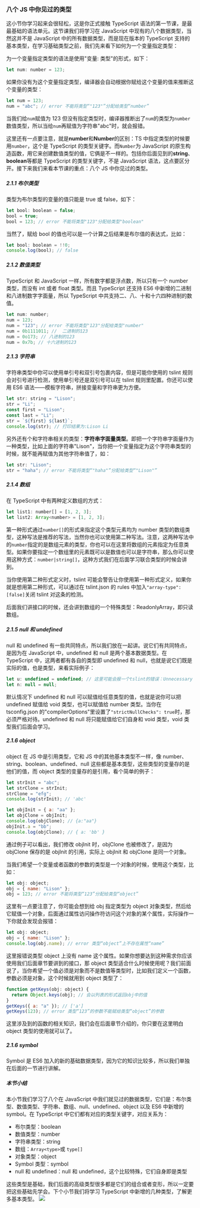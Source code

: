 ### 八个 JS 中你见过的类型

这小节你学习起来会很轻松，这是你正式接触 TypeScript 语法的第一节课，是最最基础的语法单元。这节课我们将学习在 JavaScript 中现有的八个数据类型，当然这并不是 JavaScript 中的所有数据类型，而是现在版本的 TypeScript 支持的基本类型，在学习基础类型之前，我们先来看下如何为一个变量指定类型：

为一个变量指定类型的语法是使用"变量: 类型"的形式，如下：

```js
let num: number = 123;
```

如果你没有为这个变量指定类型，编译器会自动根据你赋给这个变量的值来推断这个变量的类型：

```js
let num = 123;
num = "abc"; // error 不能将类型“"123"”分配给类型“number”
```

当我们给`num`赋值为 123 但没有指定类型时，编译器推断出了`num`的类型为`number`数值类型，所以当给`num`再赋值为字符串"abc"时，就会报错。

这里还有一点要注意，就是**number**和**Number**的区别：TS 中指定类型的时候要用`number`，这个是 TypeScript 的类型关键字。而`Number`为 JavaScript 的原生构造函数，用它来创建数值类型的值，它俩是不一样的。包括你后面见到的**string**、**boolean**等都是 TypeScript 的类型关键字，不是 JavaScript 语法，这点要区分开。接下来我们来看本节课的重点：八个 JS 中你见过的类型。

##### 2.1.1 布尔类型

类型为布尔类型的变量的值只能是 true 或 false，如下：

```js
let bool: boolean = false;
bool = true;
bool = 123; // error 不能将类型"123"分配给类型"boolean"
```

当然了，赋给 bool 的值也可以是一个计算之后结果是布尔值的表达式，比如：

```js
let bool: boolean = !!0;
console.log(bool); // false
```

##### 2.1.2 数值类型

TypeScript 和 JavaScript 一样，所有数字都是浮点数，所以只有一个 number 类型，而没有 int 或者 float 类型。而且 TypeScript 还支持 ES6 中新增的二进制和八进制数字字面量，所以 TypeScript 中共支持二、八、十和十六四种进制的数值。

```js
let num: number;
num = 123;
num = "123"; // error 不能将类型"123"分配给类型"number"
num = 0b1111011; //  二进制的123
num = 0o173; // 八进制的123
num = 0x7b; // 十六进制的123
```

##### 2.1.3 字符串

字符串类型中你可以使用单引号和双引号包裹内容，但是可能你使用的 tslint 规则会对引号进行检测，使用单引号还是双引号可以在 tslint 规则里配置。你还可以使用 ES6 语法——模板字符串，拼接变量和字符串更为方便。

```js
let str: string = "Lison";
str = "Li";
const first = "Lison";
const last = "Li";
str = `${first} ${last}`;
console.log(str); // 打印结果为:Lison Li
```

另外还有个和字符串相关的类型：**字符串字面量类型**。即把一个字符串字面量作为一种类型，比如上面的字符串"Lison"，当你把一个变量指定为这个字符串类型的时候，就不能再赋值为其他字符串值了，如：

```js
let str: "Lison";
str = "haha"; // error 不能将类型“"haha"”分配给类型“"Lison"”
```

##### 2.1.4 数组

在 TypeScript 中有两种定义数组的方式：

```js
let list1: number[] = [1, 2, 3];
let list2: Array<number> = [1, 2, 3];
```

第一种形式通过`number[]`的形式来指定这个类型元素均为 number 类型的数组类型，这种写法是推荐的写法，当然你也可以使用第二种写法。注意，这两种写法中的`number`指定的是数组元素的类型，你也可以在这里将数组的元素指定为任意类型。如果你要指定一个数组里的元素既可以是数值也可以是字符串，那么你可以使用这种方式：`number|string[]`，这种方式我们在后面学习联合类型的时候会讲到。

当你使用第二种形式定义时，tslint 可能会警告让你使用第一种形式定义，如果你就是想用第二种形式，可以通过在 tslint.json 的 rules 中加入`"array-type": [false]`关闭 tslint 对这条的检测。

后面我们讲接口的时候，还会讲到数组的一个特殊类型：ReadonlyArray，即只读数组。

##### 2.1.5 null 和 undefined

null 和 undefined 有一些共同特点，所以我们放在一起讲。说它们有共同特点，是因为在 JavaScript 中，undefined 和 null 是两个基本数据类型。在 TypeScript 中，这两者都有各自的类型即 undefined 和 null，也就是说它们既是实际的值，也是类型，来看实际例子：

```js
let u: undefined = undefined; // 这里可能会报一个tslint的错误：Unnecessary initialization to 'undefined'，就是不能给一个值赋undefined，但我们知道这是可以的，所以如果你的代码规范想让这种代码合理化，可以配置tslint，将"no-unnecessary-initializer"设为false即可
let n: null = null;
```

默认情况下 undefined 和 null 可以赋值给任意类型的值，也就是说你可以把 undefined 赋值给 void 类型，也可以赋值给 number 类型。当你在 tsconfig.json 的"compilerOptions"里设置了`"strictNullChecks": true`时，那必须严格对待。undefined 和 null 将只能赋值给它们自身和 void 类型，void 类型我们后面会学习。

##### 2.1.6 object

object 在 JS 中是引用类型，它和 JS 中的其他基本类型不一样，像 number、string、boolean、undefined、null 这些都是基本类型，这些类型的变量存的是他们的值，而 object 类型的变量存的是引用，看个简单的例子：

```js
let strInit = "abc";
let strClone = strInit;
strClone = "efg";
console.log(strInit); // 'abc'

let objInit = { a: "aa" };
let objClone = objInit;
console.log(objClone); // {a:"aa"}
objInit.a = "bb";
console.log(objClone); // { a: 'bb' }
```

通过例子可以看出，我们修改 objInit 时，objClone 也被修改了，是因为 objClone 保存的是 objInit 的引用，实际上 objInit 和 objClone 是同一个对象。

当我们希望一个变量或者函数的参数的类型是一个对象的时候，使用这个类型，比如：

```js
let obj: object;
obj = { name: "Lison" };
obj = 123; // error 不能将类型“123”分配给类型“object”
```

这里有一点要注意了，你可能会想到给 obj 指定类型为 object 对象类型，然后给它赋值一个对象，后面通过属性访问操作符访问这个对象的某个属性，实际操作一下你就会发现会报错：

```js
let obj: object;
obj = { name: "Lison" };
console.log(obj.name); // error 类型“object”上不存在属性“name”
```

这里报错说类型 object 上没有 name 这个属性。如果你想要达到这种需求你应该使用我们后面章节要讲到的接口，那 object 类型适合什么时候使用呢？我们前面说了，当你希望一个值必须是对象而不是数值等类型时，比如我们定义一个函数，参数必须是对象，这个时候就用到 object 类型了：

```js
function getKeys(obj: object) {
  return Object.keys(obj); // 会以列表的形式返回obj中的值
}
getKeys({ a: "a" }); // ['a']
getKeys(123); // error 类型“123”的参数不能赋给类型“object”的参数
```

这里涉及到的函数的相关知识，我们会在后面章节介绍的，你只要在这里明白 object 类型的使用就可以了。

##### 2.1.6 symbol

Symbol 是 ES6 加入的新的基础数据类型，因为它的知识比较多，所以我们单独在后面的一节进行讲解。

##### 本节小结

本小节我们学习了八个在 JavaScript 中我们就见过的数据类型，它们是：布尔类型、数值类型、字符串、数组、null、undefined、object 以及 ES6 中新增的 symbol。在 TypeScript 中它们都有对应的类型关键字，对应关系为：

- 布尔类型：boolean
- 数值类型：number
- 字符串类型：string
- 数组：`Array<type>`或 `type[]`
- 对象类型：object
- Symbol 类型：symbol
- null 和 undefined：null 和 undefined，这个比较特殊，它们自身即是类型

这些类型是基础，我们后面的高级类型很多都是它们的组合或者变形，所以一定要把这些基础先学会。下个小节我们将学习 TypeScript 中新增的几种类型，了解更多基本类型。
![](http://img.mukewang.com/5cf4bf49000143cc16000998.jpg)
